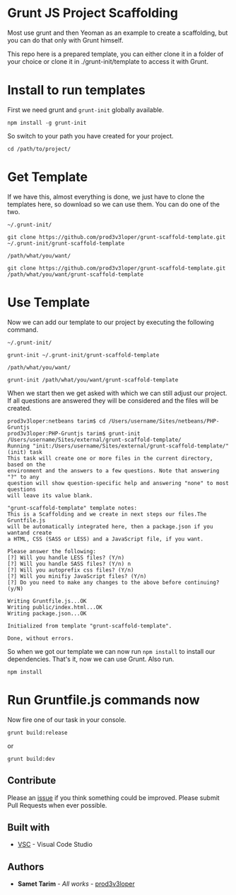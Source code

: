 # Grunt JS Project Scaffolding

Most use grunt and then Yeoman as an example to create a scaffolding, but you can do that only with Grunt himself.

This repo here is a prepared template, you can either clone it in a folder of your choice or clone it in ./grunt-init/template to access it with Grunt.

# Install to run templates

First we need grunt and `grunt-init` globally available.

```
npm install -g grunt-init
```

So switch to your path you have created for your project.

```
cd /path/to/project/
```

# Get Template

If we have this, almost everything is done, we just have to clone the templates here, so download so we can use them. You can do one of the two.

`~/.grunt-init/`
```
git clone https://github.com/prod3v3loper/grunt-scaffold-template.git ~/.grunt-init/grunt-scaffold-template
```
`/path/what/you/want/`
```
git clone https://github.com/prod3v3loper/grunt-scaffold-template.git /path/what/you/want/grunt-scaffold-template
```

# Use Template

Now we can add our template to our project by executing the following command.

`~/.grunt-init/`
```
grunt-init ~/.grunt-init/grunt-scaffold-template
```
`/path/what/you/want/`
```
grunt-init /path/what/you/want/grunt-scaffold-template
```

When we start then we get asked with which we can still adjust our project. If all questions are answered they will be considered and the files will be created.

```
prod3v3loper:netbeans tarim$ cd /Users/username/Sites/netbeans/PHP-Gruntjs
prod3v3loper:PHP-Gruntjs tarim$ grunt-init /Users/username/Sites/external/grunt-scaffold-template/
Running "init:/Users/username/Sites/external/grunt-scaffold-template/" (init) task
This task will create one or more files in the current directory, based on the
environment and the answers to a few questions. Note that answering "?" to any
question will show question-specific help and answering "none" to most questions
will leave its value blank.

"grunt-scaffold-template" template notes:
This is a Scaffolding and we create in next steps our files.The Gruntfile.js
will be automatically integrated here, then a package.json if you wantand create
a HTML, CSS (SASS or LESS) and a JavaScript file, if you want.

Please answer the following:
[?] Will you handle LESS files? (Y/n)
[?] Will you handle SASS files? (Y/n) n
[?] Will you autoprefix css files? (Y/n)
[?] Will you minifiy JavaScript files? (Y/n)
[?] Do you need to make any changes to the above before continuing? (y/N)

Writing Gruntfile.js...OK
Writing public/index.html...OK
Writing package.json...OK

Initialized from template "grunt-scaffold-template".

Done, without errors.
```

So when we got our template we can now run `npm install` to install our dependencies. That's it, now we can use Grunt. Also run.

```
npm install
```
# Run Gruntfile.js commands now

Now fire one of our task in your console.
```
grunt build:release
```
or
```
grunt build:dev
```

## Contribute

Please an [issue](https://github.com/prod3v3loper/Grunt-Scaffold-Template/issues) if you
think something could be improved. Please submit Pull Requests when ever
possible.

## Built with

* [VSC](https://code.visualstudio.com) -  Visual Code Studio

## Authors

* **Samet Tarim** - *All works* - [prod3v3loper](https://www.tnado.com/author/prod3v3loper/)
